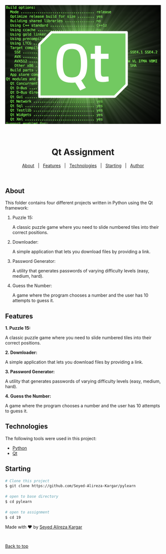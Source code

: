<div align="center" id="top"> 
  <img src="./images/qt-image.png" alt="Pylearn" />

  &#xa0;

  <!-- <a href="https://pylearn.netlify.app">Demo</a> -->
</div>

<h1 align="center">Qt Assignment</h1>

<!-- Status -->

<!-- <h4 align="center"> 
	🚧  Pylearn 🚀 Under construction...  🚧
</h4> 

<hr> -->

<p align="center">
  <a href="#about">About</a> &#xa0; | &#xa0; 
  <a href="#features">Features</a> &#xa0; | &#xa0;
  <a href="#technologies">Technologies</a> &#xa0; | &#xa0;
  <a href="#starting">Starting</a> &#xa0; | &#xa0;
  <a href="https://github.com/Seyed-Alireza-Kargar" target="_blank">Author</a>
</p>

<br>

## About ##

This folder contains four different projects written in Python using the Qt framework:

1. Puzzle 15:

    A classic puzzle game where you need to slide numbered tiles into their correct positions.

2. Downloader:

    A simple application that lets you download files by providing a link.

3. Password Generator:

    A utility that generates passwords of varying difficulty levels (easy, medium, hard).

4. Guess the Number:

    A game where the program chooses a number and the user has 10 attempts to guess it.


## Features ##

**1. Puzzle 15:**

A classic puzzle game where you need to slide numbered tiles into their correct positions.

**2. Downloader:**

A simple application that lets you download files by providing a link.

**3. Password Generator:**

A utility that generates passwords of varying difficulty levels (easy, medium, hard).

**4. Guess the Number:**

A game where the program chooses a number and the user has 10 attempts to guess it.

## Technologies ##

The following tools were used in this project:

- [Python](https://www.python.org/)
- [Qt](https://www.qt.io/)

## Starting ##

```bash
# Clone this project
$ git clone https://github.com/Seyed-Alireza-Kargar/pylearn

# open to base directory
$ cd pylearn

# open to assignment
$ cd 19
```

Made with :heart: by <a href="https://github.com/Seyed-Alireza-Kargar" target="_blank">Seyed Alireza Kargar</a>

&#xa0;

<a href="#top">Back to top</a>
